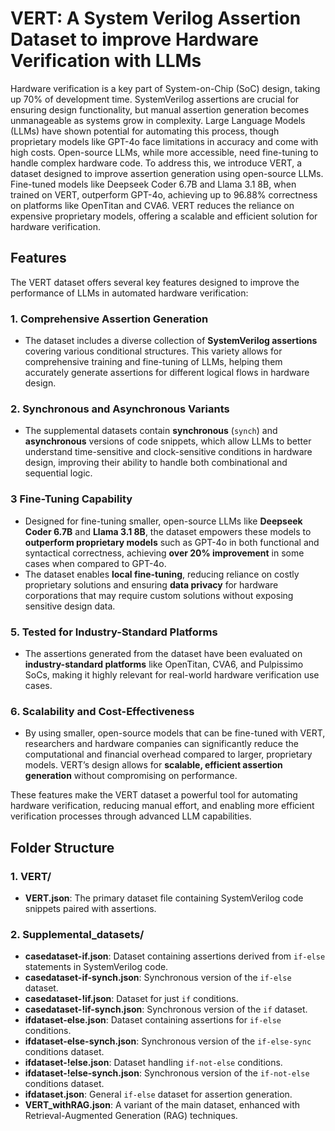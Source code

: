 
# VERT: A System Verilog Assertion Dataset to improve Hardware Verification with LLMs


Hardware verification is a key part of System-on-Chip (SoC) design, taking up 70% of development time. SystemVerilog assertions are crucial for ensuring design functionality, but manual assertion generation becomes unmanageable as systems grow in complexity. Large Language Models (LLMs) have shown potential for automating this process, though proprietary models like GPT-4o face limitations in accuracy and come with high costs. Open-source LLMs, while more accessible, need fine-tuning to handle complex hardware code. To address this, we introduce VERT, a dataset designed to improve assertion generation using open-source LLMs. Fine-tuned models like Deepseek Coder 6.7B and Llama 3.1 8B, when trained on VERT, outperform GPT-4o, achieving up to 96.88% correctness on platforms like OpenTitan and CVA6. VERT reduces the reliance on expensive proprietary models, offering a scalable and efficient solution for hardware verification.


## Features

The VERT dataset offers several key features designed to improve the performance of LLMs in automated hardware verification:

### 1. **Comprehensive Assertion Generation**
   - The dataset includes a diverse collection of **SystemVerilog assertions** covering various conditional structures. This variety allows for comprehensive training and fine-tuning of LLMs, helping them accurately generate assertions for different logical flows in hardware design.

### 2. **Synchronous and Asynchronous Variants**
   - The supplemental datasets contain **synchronous** (`synch`) and **asynchronous** versions of code snippets, which allow LLMs to better understand time-sensitive and clock-sensitive conditions in hardware design, improving their ability to handle both combinational and sequential logic.

### 3 **Fine-Tuning Capability**
   - Designed for fine-tuning smaller, open-source LLMs like **Deepseek Coder 6.7B** and **Llama 3.1 8B**, the dataset empowers these models to **outperform proprietary models** such as GPT-4o in both functional and syntactical correctness, achieving **over 20% improvement** in some cases when compared to GPT-4o.
   - The dataset enables **local fine-tuning**, reducing reliance on costly proprietary solutions and ensuring **data privacy** for hardware corporations that may require custom solutions without exposing sensitive design data.


### 5. **Tested for Industry-Standard Platforms**
   - The assertions generated from the dataset have been evaluated on **industry-standard platforms** like OpenTitan, CVA6, and Pulpissimo SoCs, making it highly relevant for real-world hardware verification use cases.

### 6. **Scalability and Cost-Effectiveness**
   - By using smaller, open-source models that can be fine-tuned with VERT, researchers and hardware companies can significantly reduce the computational and financial overhead compared to larger, proprietary models. VERT’s design allows for **scalable, efficient assertion generation** without compromising on performance.

These features make the VERT dataset a powerful tool for automating hardware verification, reducing manual effort, and enabling more efficient verification processes through advanced LLM capabilities.



## Folder Structure

### 1. **VERT/**
   - **VERT.json**: The primary dataset file containing SystemVerilog code snippets paired with assertions.

### 2. **Supplemental_datasets/**
   - **casedataset-if.json**: Dataset containing assertions derived from `if-else` statements in SystemVerilog code.
   - **casedataset-if-synch.json**: Synchronous version of the `if-else` dataset.
   - **casedataset-!if.json**: Dataset for just `if` conditions.
   - **casedataset-!if-synch.json**: Synchronous version of the `if` dataset.
   - **ifdataset-else.json**: Dataset containing assertions for `if-else` conditions.
   - **ifdataset-else-synch.json**: Synchronous version of the `if-else-sync` conditions dataset.
   - **ifdataset-!else.json**: Dataset handling `if-not-else` conditions.
   - **ifdataset-!else-synch.json**: Synchronous version of the `if-not-else` conditions dataset.
   - **ifdataset.json**: General `if-else` dataset for assertion generation.
   - **VERT_withRAG.json**: A variant of the main dataset, enhanced with Retrieval-Augmented Generation (RAG) techniques.
